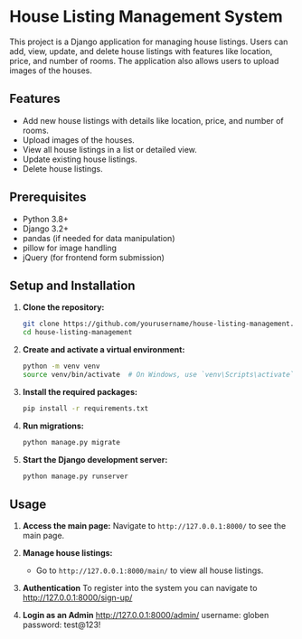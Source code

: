 # House Listing Management System

This project is a Django application for managing house listings. Users can add, view, update, and delete house listings with features like location, price, and number of rooms. The application also allows users to upload images of the houses.

## Features

- Add new house listings with details like location, price, and number of rooms.
- Upload images of the houses.
- View all house listings in a list or detailed view.
- Update existing house listings.
- Delete house listings.

## Prerequisites

- Python 3.8+
- Django 3.2+
- pandas (if needed for data manipulation)
- pillow for image handling
- jQuery (for frontend form submission)

## Setup and Installation

1. **Clone the repository:**
    ```bash
    git clone https://github.com/yourusername/house-listing-management.git
    cd house-listing-management
    ```

2. **Create and activate a virtual environment:**
    ```bash
    python -m venv venv
    source venv/bin/activate  # On Windows, use `venv\Scripts\activate`
    ```

3. **Install the required packages:**
    ```bash
    pip install -r requirements.txt
    ```

4. **Run migrations:**
    ```bash
    python manage.py migrate
    ```

5. **Start the Django development server:**
    ```bash
    python manage.py runserver
    ```

## Usage

1. **Access the main page:** Navigate to `http://127.0.0.1:8000/` to see the main page.

2. **Manage house listings:**
    - Go to `http://127.0.0.1:8000/main/` to view all house listings.
3. **Authentication**
To register into the system you can navigate to http://127.0.0.1:8000/sign-up/
4. **Login as an Admin**
http://127.0.0.1:8000/admin/
username: globen
password: test@123!
